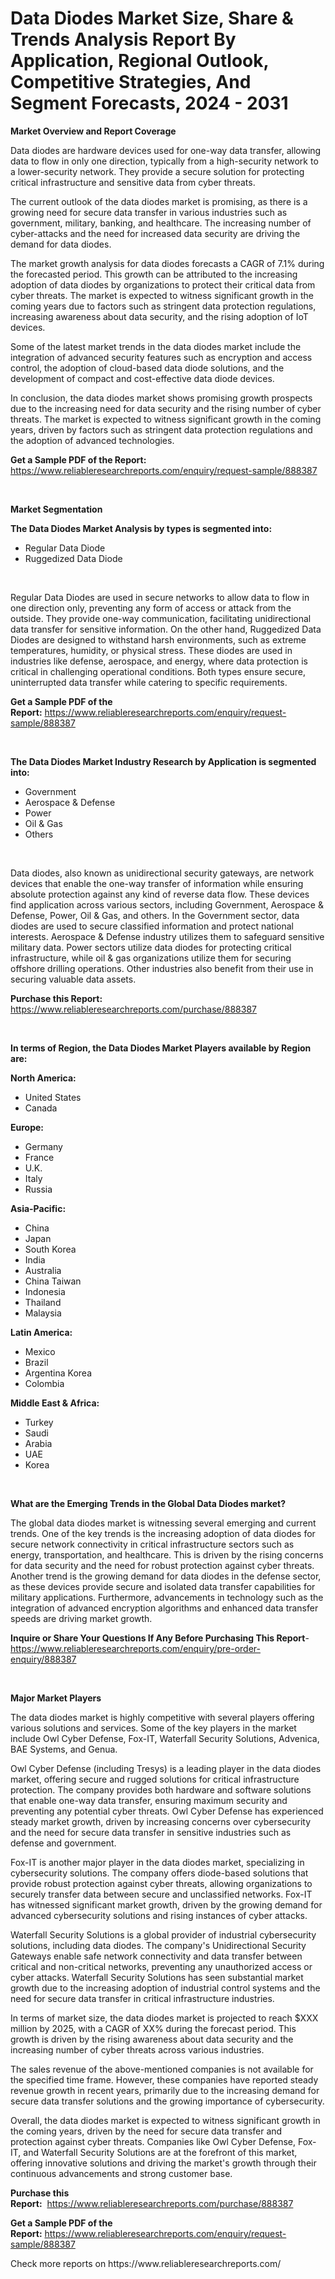 <p><h1>Data Diodes Market Size, Share & Trends Analysis Report By Application, Regional Outlook, Competitive Strategies, And Segment Forecasts, 2024 - 2031</h1></p><p><strong>Market Overview and Report Coverage</strong></p>
<p><p>Data diodes are hardware devices used for one-way data transfer, allowing data to flow in only one direction, typically from a high-security network to a lower-security network. They provide a secure solution for protecting critical infrastructure and sensitive data from cyber threats.</p><p>The current outlook of the data diodes market is promising, as there is a growing need for secure data transfer in various industries such as government, military, banking, and healthcare. The increasing number of cyber-attacks and the need for increased data security are driving the demand for data diodes.</p><p>The market growth analysis for data diodes forecasts a CAGR of 7.1% during the forecasted period. This growth can be attributed to the increasing adoption of data diodes by organizations to protect their critical data from cyber threats. The market is expected to witness significant growth in the coming years due to factors such as stringent data protection regulations, increasing awareness about data security, and the rising adoption of IoT devices.</p><p>Some of the latest market trends in the data diodes market include the integration of advanced security features such as encryption and access control, the adoption of cloud-based data diode solutions, and the development of compact and cost-effective data diode devices.</p><p>In conclusion, the data diodes market shows promising growth prospects due to the increasing need for data security and the rising number of cyber threats. The market is expected to witness significant growth in the coming years, driven by factors such as stringent data protection regulations and the adoption of advanced technologies.</p></p>
<p><strong>Get a Sample PDF of the Report:</strong> <a href="https://www.reliableresearchreports.com/enquiry/request-sample/888387">https://www.reliableresearchreports.com/enquiry/request-sample/888387</a></p>
<p>&nbsp;</p>
<p><strong>Market Segmentation</strong></p>
<p><strong>The Data Diodes Market Analysis by types is segmented into:</strong></p>
<p><ul><li>Regular Data Diode</li><li>Ruggedized Data Diode</li></ul></p>
<p>&nbsp;</p>
<p><p>Regular Data Diodes are used in secure networks to allow data to flow in one direction only, preventing any form of access or attack from the outside. They provide one-way communication, facilitating unidirectional data transfer for sensitive information. On the other hand, Ruggedized Data Diodes are designed to withstand harsh environments, such as extreme temperatures, humidity, or physical stress. These diodes are used in industries like defense, aerospace, and energy, where data protection is critical in challenging operational conditions. Both types ensure secure, uninterrupted data transfer while catering to specific requirements.</p></p>
<p><strong>Get a Sample PDF of the Report:</strong>&nbsp;<a href="https://www.reliableresearchreports.com/enquiry/request-sample/888387">https://www.reliableresearchreports.com/enquiry/request-sample/888387</a></p>
<p>&nbsp;</p>
<p><strong>The Data Diodes Market Industry Research by Application is segmented into:</strong></p>
<p><ul><li>Government</li><li>Aerospace & Defense</li><li>Power</li><li>Oil & Gas</li><li>Others</li></ul></p>
<p>&nbsp;</p>
<p><p>Data diodes, also known as unidirectional security gateways, are network devices that enable the one-way transfer of information while ensuring absolute protection against any kind of reverse data flow. These devices find application across various sectors, including Government, Aerospace & Defense, Power, Oil & Gas, and others. In the Government sector, data diodes are used to secure classified information and protect national interests. Aerospace & Defense industry utilizes them to safeguard sensitive military data. Power sectors utilize data diodes for protecting critical infrastructure, while oil & gas organizations utilize them for securing offshore drilling operations. Other industries also benefit from their use in securing valuable data assets.</p></p>
<p><strong>Purchase this Report:</strong>&nbsp; <a href="https://www.reliableresearchreports.com/purchase/888387">https://www.reliableresearchreports.com/purchase/888387</a></p>
<p>&nbsp;</p>
<p><strong>In terms of Region, the Data Diodes Market Players available by Region are:</strong></p>
<p>
    <p> <strong> North America: </strong>
        <ul>
            <li>United States</li>
            <li>Canada</li>
        </ul>
        </p> 
    <p> <strong> Europe: </strong>
        <ul>
            <li>Germany</li>
            <li>France</li>
            <li>U.K.</li>
            <li>Italy</li>
            <li>Russia</li>
        </ul>
        </p> 
    <p> <strong> Asia-Pacific: </strong>
        <ul>
            <li>China</li>
            <li>Japan</li>
            <li>South Korea</li>
            <li>India</li>
            <li>Australia</li>
            <li>China Taiwan</li>
            <li>Indonesia</li>
            <li>Thailand</li>
            <li>Malaysia</li>
        </ul>
        </p> 
    <p> <strong> Latin America: </strong>
        <ul>
            <li>Mexico</li>
            <li>Brazil</li>
            <li>Argentina Korea</li>
            <li>Colombia</li>
        </ul>
        </p> 
    <p> <strong> Middle East & Africa: </strong>
        <ul>
            <li>Turkey</li>
            <li>Saudi</li>
            <li>Arabia</li>
            <li>UAE</li>
            <li>Korea</li>
        </ul>
    </p>
    </p>
<p>&nbsp;</p>
<p><strong>What are the Emerging Trends in the Global Data Diodes market?</strong></p>
<p><p>The global data diodes market is witnessing several emerging and current trends. One of the key trends is the increasing adoption of data diodes for secure network connectivity in critical infrastructure sectors such as energy, transportation, and healthcare. This is driven by the rising concerns for data security and the need for robust protection against cyber threats. Another trend is the growing demand for data diodes in the defense sector, as these devices provide secure and isolated data transfer capabilities for military applications. Furthermore, advancements in technology such as the integration of advanced encryption algorithms and enhanced data transfer speeds are driving market growth.</p></p>
<p><strong>Inquire or Share Your Questions If Any Before Purchasing This Report</strong>- <a href="https://www.reliableresearchreports.com/enquiry/pre-order-enquiry/888387">https://www.reliableresearchreports.com/enquiry/pre-order-enquiry/888387</a></p>
<p>&nbsp;</p>
<p><strong>Major Market Players</strong></p>
<p><p>The data diodes market is highly competitive with several players offering various solutions and services. Some of the key players in the market include Owl Cyber Defense, Fox-IT, Waterfall Security Solutions, Advenica, BAE Systems, and Genua.</p><p>Owl Cyber Defense (including Tresys) is a leading player in the data diodes market, offering secure and rugged solutions for critical infrastructure protection. The company provides both hardware and software solutions that enable one-way data transfer, ensuring maximum security and preventing any potential cyber threats. Owl Cyber Defense has experienced steady market growth, driven by increasing concerns over cybersecurity and the need for secure data transfer in sensitive industries such as defense and government.</p><p>Fox-IT is another major player in the data diodes market, specializing in cybersecurity solutions. The company offers diode-based solutions that provide robust protection against cyber threats, allowing organizations to securely transfer data between secure and unclassified networks. Fox-IT has witnessed significant market growth, driven by the growing demand for advanced cybersecurity solutions and rising instances of cyber attacks.</p><p>Waterfall Security Solutions is a global provider of industrial cybersecurity solutions, including data diodes. The company's Unidirectional Security Gateways enable safe network connectivity and data transfer between critical and non-critical networks, preventing any unauthorized access or cyber attacks. Waterfall Security Solutions has seen substantial market growth due to the increasing adoption of industrial control systems and the need for secure data transfer in critical infrastructure industries.</p><p>In terms of market size, the data diodes market is projected to reach $XXX million by 2025, with a CAGR of XX% during the forecast period. This growth is driven by the rising awareness about data security and the increasing number of cyber threats across various industries.</p><p>The sales revenue of the above-mentioned companies is not available for the specified time frame. However, these companies have reported steady revenue growth in recent years, primarily due to the increasing demand for secure data transfer solutions and the growing importance of cybersecurity.</p><p>Overall, the data diodes market is expected to witness significant growth in the coming years, driven by the need for secure data transfer and protection against cyber threats. Companies like Owl Cyber Defense, Fox-IT, and Waterfall Security Solutions are at the forefront of this market, offering innovative solutions and driving the market's growth through their continuous advancements and strong customer base.</p></p>
<p><strong>Purchase this Report:</strong>&nbsp;&nbsp;<a href="https://www.reliableresearchreports.com/purchase/888387">https://www.reliableresearchreports.com/purchase/888387</a></p>
<p></p>
<p><strong>Get a Sample PDF of the Report:</strong>&nbsp;<a href="https://www.reliableresearchreports.com/enquiry/request-sample/888387">https://www.reliableresearchreports.com/enquiry/request-sample/888387</a></p>
<p>Check more reports on https://www.reliableresearchreports.com/</p>